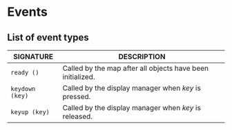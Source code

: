 # Events
## List of event types

|    SIGNATURE    |                       DESCRIPTION                          |
| --------------- | ---------------------------------------------------------- |
| `ready ()`      | Called by the map after all objects have been initialized. |
| `keydown (key)` | Called by the display manager when _key_ is pressed.       |
| `keyup (key)`   | Called by the display manager when _key_ is released.      |
